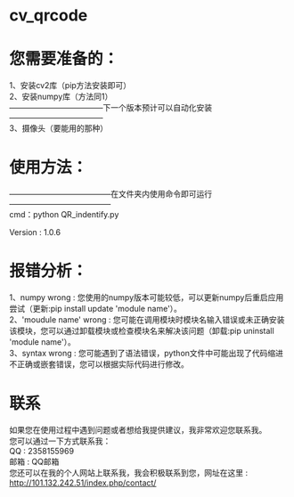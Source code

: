 # cv_qrcode

# 您需要准备的：  
  
1、安装cv2库（pip方法安装即可）  
2、安装numpy库（方法同1）  
————————————下一个版本预计可以自动化安装————————————  
3、摄像头（要能用的那种） 

# 使用方法：  

—————————————在文件夹内使用命令即可运行—————————————  
cmd：python QR_indentify.py
  
  
Version : 1.0.6  

# 报错分析：  
1、numpy wrong : 您使用的numpy版本可能较低，可以更新numpy后重启应用尝试（更新:pip install update 'module name'）。  
2、'moudule name' wrong : 您可能在调用模块时模块名输入错误或未正确安装该模块，您可以通过卸载模块或检查模块名来解决该问题（卸载:pip uninstall 'module name'）。  
3、syntax wrong : 您可能遇到了语法错误，python文件中可能出现了代码缩进不正确或嵌套错误，您可以根据实际代码进行修改。  

# 联系
如果您在使用过程中遇到问题或者想给我提供建议，我非常欢迎您联系我。  
您可以通过一下方式联系我：  
QQ : 2358155969  
邮箱 : QQ邮箱  
您还可以在我的个人网站上联系我，我会积极联系到您，网址在这里 : http://101.132.242.51/index.php/contact/
